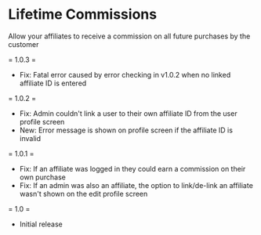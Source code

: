 Lifetime Commissions
====================

Allow your affiliates to receive a commission on all future purchases by the customer

= 1.0.3 =
* Fix: Fatal error caused by error checking in v1.0.2 when no linked affiliate ID is entered

= 1.0.2 =
* Fix: Admin couldn't link a user to their own affiliate ID from the user profile screen
* New: Error message is shown on profile screen if the affiliate ID is invalid

= 1.0.1 =
* Fix: If an affiliate was logged in they could earn a commission on their own purchase
* Fix: If an admin was also an affiliate, the option to link/de-link an affiliate wasn't shown on the edit profile screen

= 1.0 =
* Initial release